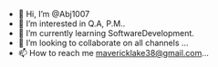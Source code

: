 - 👋 Hi, I’m @Abj1007
- 👀 I’m interested in Q.A, P.M..
- 🌱 I’m currently learning SoftwareDevelopment.
- 💞️ I’m looking to collaborate on all channels ...
- 📫 How to reach me mavericklake38@gmail.com...

<!---
Abj1007/Abj1007 is a ✨ special ✨ repository because its `README.md` (this file) appears on your GitHub profile.
You can click the Preview link to take a look at your changes.
--->
